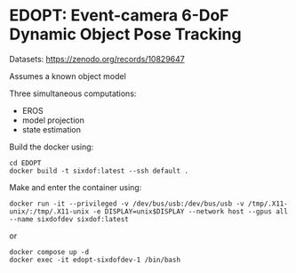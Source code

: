 # EDOPT: Event-camera 6-DoF Dynamic Object Pose Tracking

Datasets: https://zenodo.org/records/10829647

Assumes a known object model

Three simultaneous computations:

* EROS
* model projection
* state estimation

Build the docker using:

```
cd EDOPT
docker build -t sixdof:latest --ssh default .
```
Make and enter the container using:

```
docker run -it --privileged -v /dev/bus/usb:/dev/bus/usb -v /tmp/.X11-unix/:/tmp/.X11-unix -e DISPLAY=unix$DISPLAY --network host --gpus all --name sixdofdev sixdof:latest
```
or
```
docker compose up -d
docker exec -it edopt-sixdofdev-1 /bin/bash
```
